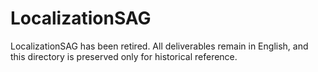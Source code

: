 # LocalizationSAG

LocalizationSAG has been retired. All deliverables remain in English, and this directory is preserved only for historical reference.
